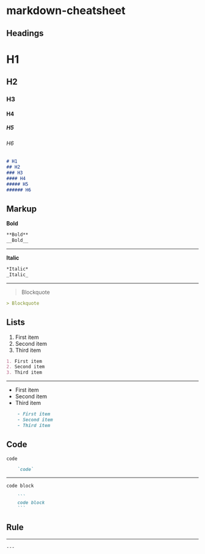# markdown-cheatsheet


## Headings

# H1 

## H2 

### H3

#### H4

##### H5

###### H6

```markdown
# H1
## H2
### H3
#### H4
##### H5
###### H6
```



## Markup


**Bold**

```markdown
**Bold** 
__Bold__
```
---

**Italic**

```markdown
*Italic* 
_Italic_
```
---

> Blockquote

```markdown
> Blockquote
```



## Lists

1. First item
2. Second item
3. Third item

```markdown
1. First item
2. Second item
3. Third item
```

---


- First item
- Second item
- Third item

```markdown
    - First item
    - Second item
    - Third item
```



## Code

`code`

```markdown
    `code`
```
---

```markdown
code block
```

```markdown
    ```
    code block
    ```
```

## Rule

---

```
---
```
